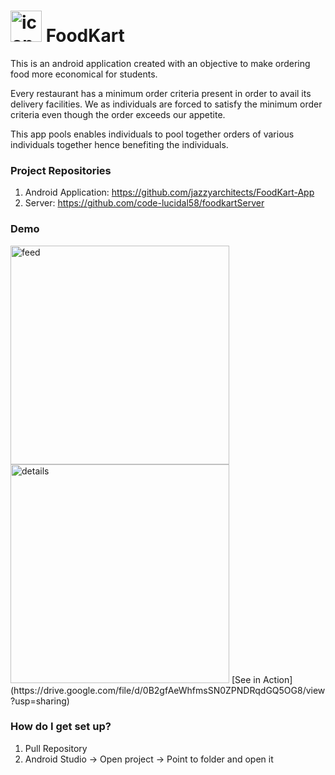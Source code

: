 # <img src="https://github.com/jazzyarchitects/FoodKart-App/blob/master/Wireframes/hack6.png" alt="icon" height="50px"/> FoodKart
This is an android application created with an objective to make ordering food more economical for students.  

Every restaurant has a minimum order criteria present in order to avail its delivery facilities. We as individuals are forced to satisfy the minimum order criteria even though the order exceeds our appetite.  

This app pools enables individuals to pool together orders of various individuals together hence benefiting the individuals.  

### Project Repositories
1. Android Application: https://github.com/jazzyarchitects/FoodKart-App  
2. Server: https://github.com/code-lucidal58/foodkartServer

### Demo
<img src="https://github.com/jazzyarchitects/FoodKart-App/blob/master/Wireframes/Feed2.png" alt="feed" height="350px"/>
<img src="https://github.com/jazzyarchitects/FoodKart-App/blob/master/Wireframes/Details.png" alt="details" height="350px"/>  
[See in Action](https://drive.google.com/file/d/0B2gfAeWhfmsSN0ZPNDRqdGQ5OG8/view?usp=sharing)

### How do I get set up?

1. Pull Repository
2. Android Studio -> Open project -> Point to folder and open it 
